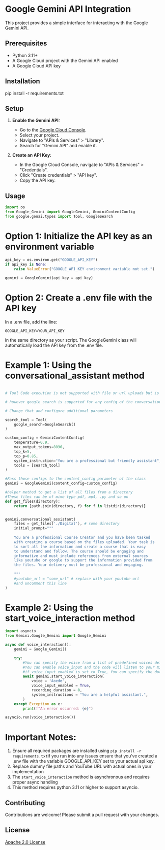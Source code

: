 # Google Gemini API Integration

This project provides a simple interface for interacting with the Google Gemini API.

## Prerequisites

-   Python 3.11+
-   A Google Cloud project with the Gemini API enabled
-   A Google Cloud API key

## Installation


pip install -r requirements.txt


## Setup

1.  **Enable the Gemini API:**

    -   Go to the [Google Cloud Console](https://console.cloud.google.com/).
    -   Select your project.
    -   Navigate to "APIs & Services" > "Library".
    -   Search for "Gemini API" and enable it.

2.  **Create an API Key:**

    -   In the Google Cloud Console, navigate to "APIs & Services" > "Credentials".
    -   Click "Create credentials" > "API key".
    -   Copy the API key.


## Usage
```python
import os
from Google_Gemini import GoogleGemini, GeminiContentConfig
from google.genai.types import Tool, GoogleSearch
```

# Option 1: Initialize the API key as an environment variable
```python
api_key = os.environ.get("GOOGLE_API_KEY")
if api_key is None:
    raise ValueError("GOOGLE_API_KEY environment variable not set.")
    
gemini = GoogleGemini(api_key = api_key)
```

# Option 2: Create a .env file with the API key
In a .env file, add the line:
```
GOOGLE_API_KEY=YOUR_API_KEY 
```
in the same directory as your script. The GoogleGemini class will automatically load the API key from the .env file.


# Example 1: Using the conversational_assistant method
```python

# Tool Code execution is not supported with file or url uploads but is supported with the default initialisation of the conversational_assistant method

# however google_search is supported for any config of the conversational_assistant method

# Change that and configure additional parameters

search_tool = Tool(
    google_search=GoogleSearch()
)

custom_config = GeminiContentConfig(
    temperature=0.9,
    max_output_tokens=8096,
    top_k=5,
    top_p=0.85,
    system_instruction="You are a professional but friendly assistant",
    tools = [search_tool]
)

#Pass those configs to the content_config parameter of the class
gemini = GoogleGemini(content_config=custom_config)

#helper method to get a list of all files from a directory
#These files can be of mime type pdf, mp4, .py and so on
def get_files(directory):
    return [path.join(directory, f) for f in listdir(directory)]


gemini.conversational_assistant(
    files = get_files('./Digital'), # some directory
    initial_prompt="""
    
    You are a professional Course Creator and you have been tasked 
    with creating a course based on the files uploaded. Your task is 
    to sort all the information and create a course that is easy 
    to understand and follow. The course should be engaging and 
    informative and must include references from external sources 
    like youtube or google to support the information provided from 
    the files. Your delivery must be professional and engaging.
    
    """
    #youtube_url = "some_url" # replace with your youtube url 
    #and uncomment this line
)
```

# Example 2: Using the start_voice_interaction method
```python
import asyncio
from Gemini.Google_Gemini import Google_Gemini

async def voice_interaction():
    gemini = Google_Gemini()

    try:
        #You can specify the voice from a list of predefined voices defined in this method. Hover over the method for more info on voices.
        #You can enable voice_input and the code will listen to your microphone otherwise by default the method will wait for a text input from the user.
        #if voice_input_enabled is set to True, You can specify the duration of the recording in seconds.
        await gemini.start_voice_interaction(
            voice = 'Aoede',
            voice_input_enabled = True,
            recording_duration = 8,
            system_instructions = "You are a helpful assistant.",
        )
    except Exception as e:
        print(f"An error occurred: {e}")

asyncio.run(voice_interaction())
```

# Important Notes:
1. Ensure all required packages are installed using `pip install -r requirements.txt`if you run into any issues ensure that you've created a .env file with the variable GOOGLE_API_KEY set to your actual api key.
2. Replace dummy file paths and YouTube URL with actual ones in your implementation
3. The `start_voice_interaction` method is asynchronous and requires proper async handling
4. This method requires python 3.11 or higher to support asyncio.


## Contributing

Contributions are welcome! Please submit a pull request with your changes.

## License

[Apache 2.0 License](LICENSE)
